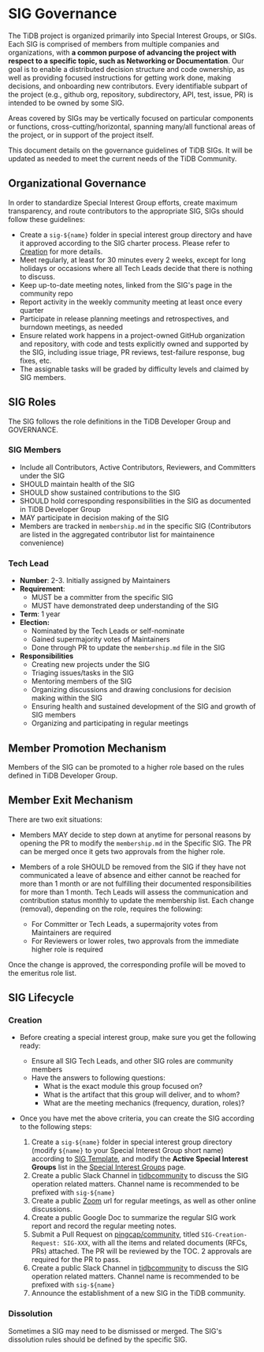 # SIG Governance

The TiDB project is organized primarily into Special Interest Groups, or SIGs. Each SIG is comprised of members from multiple companies and organizations, with **a common purpose of advancing the project with respect to a specific topic, such as Networking or Documentation**. Our goal is to enable a distributed decision structure and code ownership, as well as providing focused instructions for getting work done, making decisions, and onboarding new contributors. Every identifiable subpart of the project (e.g., github org, repository, subdirectory, API, test, issue, PR) is intended to be owned by some SIG.

Areas covered by SIGs may be vertically focused on particular components or functions, cross-cutting/horizontal, spanning many/all functional areas of the project, or in support of the project itself.

This document details on the governance guidelines of TiDB SIGs. It will be updated as needed to meet the current needs of the TiDB Community.

## Organizational Governance

In order to standardize Special Interest Group efforts, create maximum transparency, and route contributors to the appropriate SIG, SIGs should follow these guidelines:

- Create a `sig-${name}` folder in special interest group directory and have it approved according to the SIG charter process. Please refer to [Creation](#Creation) for more details.
- Meet regularly, at least for 30 minutes every 2 weeks, except for long holidays or occasions where all Tech Leads decide that there is nothing to discuss.
- Keep up-to-date meeting notes, linked from the SIG's page in the community repo
- Report activity in the weekly community meeting at least once every quarter
- Participate in release planning meetings and retrospectives, and burndown meetings, as needed
- Ensure related work happens in a project-owned GitHub organization and repository, with code and tests explicitly owned and supported by the SIG, including issue triage, PR reviews, test-failure response, bug fixes, etc.
- The assignable tasks will be graded by difficulty levels and claimed by SIG members.

## SIG Roles

The SIG follows the role definitions in the TiDB Developer Group and GOVERNANCE.

### SIG Members

- Include all Contributors, Active Contributors, Reviewers, and Committers under the SIG
- SHOULD maintain health of the SIG
- SHOULD show sustained contributions to the SIG
- SHOULD hold corresponding responsibilities in the SIG as documented in TiDB Developer Group
- MAY participate in decision making of the SIG
- Members are tracked in `membership.md` in the specific SIG (Contributors are listed in the aggregated contributor list for maintainence convenience)

### Tech Lead

  - **Number**: 2-3. Initially assigned by Maintainers
  - **Requirement**:
    - MUST be a committer from the specific SIG
    - MUST have demonstrated deep understanding of the SIG
  - **Term**: 1 year
  - **Election:**
      - Nominated by the Tech Leads or self-nominate
      - Gained supermajority votes of Maintainers
      - Done through PR to update the `membership.md` file in the SIG
- **Responsibilities**
    - Creating new projects under the SIG
    - Triaging issues/tasks in the SIG
    - Mentoring members of the SIG
    - Organizing discussions and drawing conclusions for decision making within the SIG
    - Ensuring health and sustained development of the SIG and growth of SIG members
    - Organizing and participating in regular meetings

## Member Promotion Mechanism

Members of the SIG can be promoted to a higher role based on the rules defined in TiDB Developer Group. 

## Member Exit Mechanism

There are two exit situations:

- Members MAY decide to step down at anytime for personal reasons by opening the PR to modify the `membership.md` in the Specific SIG. The PR can be merged once it gets two approvals from the higher role.

- Members of a role SHOULD be removed from the SIG if they have not communicated a leave of absence and either cannot be reached for more than 1 month or are not fulfilling their documented responsibilities for more than 1 month. Tech Leads will assess the communication and contribution status monthly to update the membership list. Each change (removal), depending on the role, requires the following:

    - For Committer or Tech Leads, a supermajority votes from Maintainers are required
    - For Reviewers or lower roles, two approvals from the immediate higher role is required

Once the change is approved, the corresponding profile will be moved to the emeritus role list.

## SIG Lifecycle

### Creation

* Before creating a special interest group, make sure you get the following ready:
  * Ensure all SIG Tech Leads, and other SIG roles are community members
  * Have the answers to following questions:
    * What is the exact module this group focused on?
    * What is the artifact that this group will deliver, and to whom?
    * What are the meeting mechanics (frequency, duration, roles)?

* Once you have met the above criteria, you can create the SIG according to the following steps:

	1. Create a `sig-${name}` folder in special interest group directory (modify `${name}` to your Special Interest Group short name) according to [SIG Template](sig-template), and modify the **Active Special Interest Groups** list in the [Special Interest Groups](README.md) page. 
	2. Create a public Slack Channel in [tidbcommunity](https://pingcap.com/tidbslack/) to discuss the SIG operation related matters. Channel name is recommended to be prefixed with `sig-${name}`
	3. Create a public [Zoom](https://zoom.com/) url for regular meetings, as well as other online discussions.
	4. Create a public Google Doc to summarize the regular SIG work report and record the regular meeting notes.
	5. Submit a Pull Request on [pingcap/community](https://github.com/pingcap/community), titled `SIG-Creation-Request: SIG-XXX`, with all the items and related documents (RFCs, PRs) attached. The PR will be reviewed by the TOC. 2 approvals are required for the PR to pass.
	6. Create a public Slack Channel in [tidbcommunity](https://pingcap.com/tidbslack/) to discuss the SIG operation related matters. Channel name is recommended to be prefixed with `sig-${name}`
	7. Announce the establishment of a new SIG in the TiDB community.

### Dissolution

Sometimes a SIG may need to be dismissed or merged. The SIG's dissolution rules should be defined by the specific SIG.
